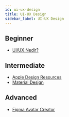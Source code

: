 ```yaml
---
id: ui-ux-design
title: UI-UX Design
sidebar_label: UI-UX Design
---
```


## Beginner

- [UI/UX Nedir?](https://www.mediaclick.com.tr/tr/blog/ui-ve-ux-nedir)

## Intermediate

- [Apple Design Resources](https://developer.apple.com/design/resources/)
- [Material Design](https://material.io)

## Advanced

- [Figma Avatar Creator](https://www.figma.com/file/AZ9FvrUbt5ULKSy3ckO7Db/Avatar-Illustration-System-Community?node-id=65%3A1499)

